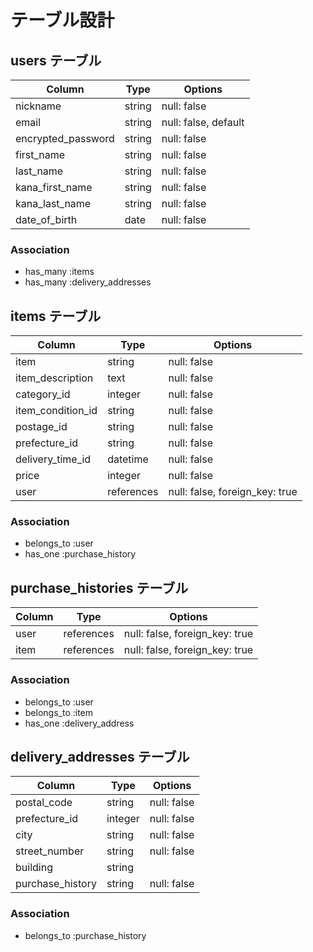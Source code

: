 # テーブル設計

## users テーブル

| Column                     | Type   | Options     |
| -------------------------- | ------ | ----------- |
| nickname                   | string | null: false |
| email                      | string | null: false, default|
| encrypted_password         | string | null: false |
| first_name                 | string | null: false |
| last_name                  | string | null: false |
| kana_first_name            | string | null: false |
| kana_last_name             | string | null: false |
| date_of_birth              | date   | null: false |

### Association

- has_many :items
- has_many :delivery_addresses

## items テーブル

| Column                 | Type       | Options                            |
| ---------------------- | ---------- | ---------------------------------- |
| item                   | string     | null: false                        |
| item_description       | text       | null: false                        |
| category_id            | integer    | null: false                        |
| item_condition_id      | string     | null: false                        |
| postage_id             | string     | null: false                        |
| prefecture_id          | string     | null: false                        |
| delivery_time_id       | datetime   | null: false                        |
| price                  | integer    | null: false                        |
| user                   | references | null: false, foreign_key: true     |


### Association

- belongs_to :user
- has_one :purchase_history



## purchase_histories テーブル

| Column    | Type       | Options                        |
| --------- | ---------- | ------------------------------ |
| user      | references | null: false, foreign_key: true |
| item      | references | null: false, foreign_key: true |

### Association

- belongs_to :user
- belongs_to :item
- has_one :delivery_address

## delivery_addresses テーブル

| Column              | Type       | Options                        |
| ------------------- | ---------- | ------------------------------ |
| postal_code         | string     | null: false |
| prefecture_id       | integer    | null: false |
| city                | string     | null: false |
| street_number       | string     | null: false |
| building            | string     |             |
| purchase_history    | string     | null: false |

### Association

- belongs_to :purchase_history